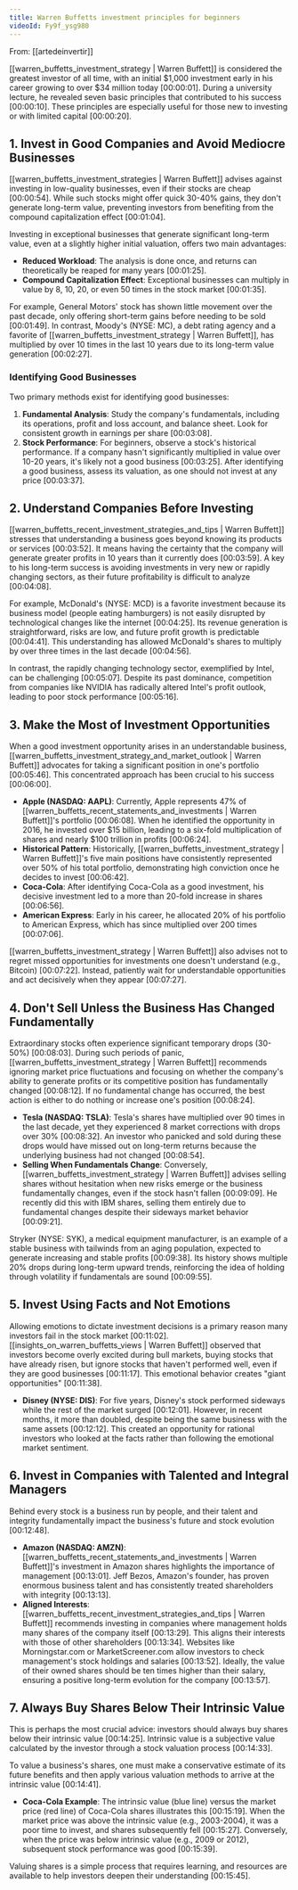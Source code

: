 ```yaml
---
title: Warren Buffetts investment principles for beginners
videoId: Fy9f_ysg980
---
```


From: [[artedeinvertir]] <br/> 

[[warren_buffetts_investment_strategy | Warren Buffett]] is considered the greatest investor of all time, with an initial $1,000 investment early in his career growing to over $34 million today <a class="yt-timestamp" data-t="00:00:01">[00:00:01]</a>. During a university lecture, he revealed seven basic principles that contributed to his success <a class="yt-timestamp" data-t="00:00:10">[00:00:10]</a>. These principles are especially useful for those new to investing or with limited capital <a class="yt-timestamp" data-t="00:00:20">[00:00:20]</a>.

## 1. Invest in Good Companies and Avoid Mediocre Businesses

[[warren_buffetts_investment_strategies | Warren Buffett]] advises against investing in low-quality businesses, even if their stocks are cheap <a class="yt-timestamp" data-t="00:00:54">[00:00:54]</a>. While such stocks might offer quick 30-40% gains, they don't generate long-term value, preventing investors from benefiting from the compound capitalization effect <a class="yt-timestamp" data-t="00:01:04">[00:01:04]</a>.

Investing in exceptional businesses that generate significant long-term value, even at a slightly higher initial valuation, offers two main advantages:
*   **Reduced Workload**: The analysis is done once, and returns can theoretically be reaped for many years <a class="yt-timestamp" data-t="00:01:25">[00:01:25]</a>.
*   **Compound Capitalization Effect**: Exceptional businesses can multiply in value by 8, 10, 20, or even 50 times in the stock market <a class="yt-timestamp" data-t="00:01:35">[00:01:35]</a>.

For example, General Motors' stock has shown little movement over the past decade, only offering short-term gains before needing to be sold <a class="yt-timestamp" data-t="00:01:49">[00:01:49]</a>. In contrast, Moody's (NYSE: MC), a debt rating agency and a favorite of [[warren_buffetts_investment_strategy | Warren Buffett]], has multiplied by over 10 times in the last 10 years due to its long-term value generation <a class="yt-timestamp" data-t="00:02:27">[00:02:27]</a>.

### Identifying Good Businesses
Two primary methods exist for identifying good businesses:
1.  **Fundamental Analysis**: Study the company's fundamentals, including its operations, profit and loss account, and balance sheet. Look for consistent growth in earnings per share <a class="yt-timestamp" data-t="00:03:08">[00:03:08]</a>.
2.  **Stock Performance**: For beginners, observe a stock's historical performance. If a company hasn't significantly multiplied in value over 10-20 years, it's likely not a good business <a class="yt-timestamp" data-t="00:03:25">[00:03:25]</a>. After identifying a good business, assess its valuation, as one should not invest at any price <a class="yt-timestamp" data-t="00:03:37">[00:03:37]</a>.

## 2. Understand Companies Before Investing
[[warren_buffetts_recent_investment_strategies_and_tips | Warren Buffett]] stresses that understanding a business goes beyond knowing its products or services <a class="yt-timestamp" data-t="00:03:52">[00:03:52]</a>. It means having the certainty that the company will generate greater profits in 10 years than it currently does <a class="yt-timestamp" data-t="00:03:59">[00:03:59]</a>. A key to his long-term success is avoiding investments in very new or rapidly changing sectors, as their future profitability is difficult to analyze <a class="yt-timestamp" data-t="00:04:08">[00:04:08]</a>.

For example, McDonald's (NYSE: MCD) is a favorite investment because its business model (people eating hamburgers) is not easily disrupted by technological changes like the internet <a class="yt-timestamp" data-t="00:04:25">[00:04:25]</a>. Its revenue generation is straightforward, risks are low, and future profit growth is predictable <a class="yt-timestamp" data-t="00:04:41">[00:04:41]</a>. This understanding has allowed McDonald's shares to multiply by over three times in the last decade <a class="yt-timestamp" data-t="00:04:56">[00:04:56]</a>.

In contrast, the rapidly changing technology sector, exemplified by Intel, can be challenging <a class="yt-timestamp" data-t="00:05:07">[00:05:07]</a>. Despite its past dominance, competition from companies like NVIDIA has radically altered Intel's profit outlook, leading to poor stock performance <a class="yt-timestamp" data-t="00:05:16">[00:05:16]</a>.

## 3. Make the Most of Investment Opportunities
When a good investment opportunity arises in an understandable business, [[warren_buffetts_investment_strategy_and_market_outlook | Warren Buffett]] advocates for taking a significant position in one's portfolio <a class="yt-timestamp" data-t="00:05:46">[00:05:46]</a>. This concentrated approach has been crucial to his success <a class="yt-timestamp" data-t="00:06:00">[00:06:00]</a>.

*   **Apple (NASDAQ: AAPL)**: Currently, Apple represents 47% of [[warren_buffetts_recent_statements_and_investments | Warren Buffett]]'s portfolio <a class="yt-timestamp" data-t="00:06:08">[00:06:08]</a>. When he identified the opportunity in 2016, he invested over $15 billion, leading to a six-fold multiplication of shares and nearly $100 trillion in profits <a class="yt-timestamp" data-t="00:06:24">[00:06:24]</a>.
*   **Historical Pattern**: Historically, [[warren_buffetts_investment_strategy | Warren Buffett]]'s five main positions have consistently represented over 50% of his total portfolio, demonstrating high conviction once he decides to invest <a class="yt-timestamp" data-t="00:06:42">[00:06:42]</a>.
*   **Coca-Cola**: After identifying Coca-Cola as a good investment, his decisive investment led to a more than 20-fold increase in shares <a class="yt-timestamp" data-t="00:06:56">[00:06:56]</a>.
*   **American Express**: Early in his career, he allocated 20% of his portfolio to American Express, which has since multiplied over 200 times <a class="yt-timestamp" data-t="00:07:06">[00:07:06]</a>.

[[warren_buffetts_investment_strategy | Warren Buffett]] also advises not to regret missed opportunities for investments one doesn't understand (e.g., Bitcoin) <a class="yt-timestamp" data-t="00:07:22">[00:07:22]</a>. Instead, patiently wait for understandable opportunities and act decisively when they appear <a class="yt-timestamp" data-t="00:07:27">[00:07:27]</a>.

## 4. Don't Sell Unless the Business Has Changed Fundamentally
Extraordinary stocks often experience significant temporary drops (30-50%) <a class="yt-timestamp" data-t="00:08:03">[00:08:03]</a>. During such periods of panic, [[warren_buffetts_investment_strategy | Warren Buffett]] recommends ignoring market price fluctuations and focusing on whether the company's ability to generate profits or its competitive position has fundamentally changed <a class="yt-timestamp" data-t="00:08:12">[00:08:12]</a>. If no fundamental change has occurred, the best action is either to do nothing or increase one's position <a class="yt-timestamp" data-t="00:08:24">[00:08:24]</a>.

*   **Tesla (NASDAQ: TSLA)**: Tesla's shares have multiplied over 90 times in the last decade, yet they experienced 8 market corrections with drops over 30% <a class="yt-timestamp" data-t="00:08:32">[00:08:32]</a>. An investor who panicked and sold during these drops would have missed out on long-term returns because the underlying business had not changed <a class="yt-timestamp" data-t="00:08:54">[00:08:54]</a>.
*   **Selling When Fundamentals Change**: Conversely, [[warren_buffetts_investment_strategy | Warren Buffett]] advises selling shares without hesitation when new risks emerge or the business fundamentally changes, even if the stock hasn't fallen <a class="yt-timestamp" data-t="00:09:09">[00:09:09]</a>. He recently did this with IBM shares, selling them entirely due to fundamental changes despite their sideways market behavior <a class="yt-timestamp" data-t="00:09:21">[00:09:21]</a>.

Stryker (NYSE: SYK), a medical equipment manufacturer, is an example of a stable business with tailwinds from an aging population, expected to generate increasing and stable profits <a class="yt-timestamp" data-t="00:09:38">[00:09:38]</a>. Its history shows multiple 20% drops during long-term upward trends, reinforcing the idea of holding through volatility if fundamentals are sound <a class="yt-timestamp" data-t="00:09:55">[00:09:55]</a>.

## 5. Invest Using Facts and Not Emotions
Allowing emotions to dictate investment decisions is a primary reason many investors fail in the stock market <a class="yt-timestamp" data-t="00:11:02">[00:11:02]</a>. [[insights_on_warren_buffetts_views | Warren Buffett]] observed that investors become overly excited during bull markets, buying stocks that have already risen, but ignore stocks that haven't performed well, even if they are good businesses <a class="yt-timestamp" data-t="00:11:17">[00:11:17]</a>. This emotional behavior creates "giant opportunities" <a class="yt-timestamp" data-t="00:11:38">[00:11:38]</a>.

*   **Disney (NYSE: DIS)**: For five years, Disney's stock performed sideways while the rest of the market surged <a class="yt-timestamp" data-t="00:12:01">[00:12:01]</a>. However, in recent months, it more than doubled, despite being the same business with the same assets <a class="yt-timestamp" data-t="00:12:12">[00:12:12]</a>. This created an opportunity for rational investors who looked at the facts rather than following the emotional market sentiment.

## 6. Invest in Companies with Talented and Integral Managers
Behind every stock is a business run by people, and their talent and integrity fundamentally impact the business's future and stock evolution <a class="yt-timestamp" data-t="00:12:48">[00:12:48]</a>.

*   **Amazon (NASDAQ: AMZN)**: [[warren_buffetts_recent_statements_and_investments | Warren Buffett]]'s investment in Amazon shares highlights the importance of management <a class="yt-timestamp" data-t="00:13:01">[00:13:01]</a>. Jeff Bezos, Amazon's founder, has proven enormous business talent and has consistently treated shareholders with integrity <a class="yt-timestamp" data-t="00:13:13">[00:13:13]</a>.
*   **Aligned Interests**: [[warren_buffetts_recent_investment_strategies_and_tips | Warren Buffett]] recommends investing in companies where management holds many shares of the company itself <a class="yt-timestamp" data-t="00:13:29">[00:13:29]</a>. This aligns their interests with those of other shareholders <a class="yt-timestamp" data-t="00:13:34">[00:13:34]</a>. Websites like Morningstar.com or MarketScreener.com allow investors to check management's stock holdings and salaries <a class="yt-timestamp" data-t="00:13:52">[00:13:52]</a>. Ideally, the value of their owned shares should be ten times higher than their salary, ensuring a positive long-term evolution for the company <a class="yt-timestamp" data-t="00:13:57">[00:13:57]</a>.

## 7. Always Buy Shares Below Their Intrinsic Value
This is perhaps the most crucial advice: investors should always buy shares below their intrinsic value <a class="yt-timestamp" data-t="00:14:25">[00:14:25]</a>. Intrinsic value is a subjective value calculated by the investor through a stock valuation process <a class="yt-timestamp" data-t="00:14:33">[00:14:33]</a>.

To value a business's shares, one must make a conservative estimate of its future benefits and then apply various valuation methods to arrive at the intrinsic value <a class="yt-timestamp" data-t="00:14:41">[00:14:41]</a>.

*   **Coca-Cola Example**: The intrinsic value (blue line) versus the market price (red line) of Coca-Cola shares illustrates this <a class="yt-timestamp" data-t="00:15:19">[00:15:19]</a>. When the market price was above the intrinsic value (e.g., 2003-2004), it was a poor time to invest, and shares subsequently fell <a class="yt-timestamp" data-t="00:15:27">[00:15:27]</a>. Conversely, when the price was below intrinsic value (e.g., 2009 or 2012), subsequent stock performance was good <a class="yt-timestamp" data-t="00:15:39">[00:15:39]</a>.

Valuing shares is a simple process that requires learning, and resources are available to help investors deepen their understanding <a class="yt-timestamp" data-t="00:15:45">[00:15:45]</a>.